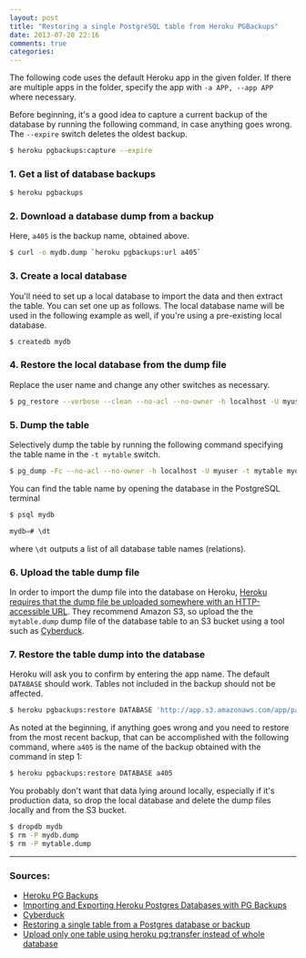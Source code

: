 ```yaml
---
layout: post
title: "Restoring a single PostgreSQL table from Heroku PGBackups"
date: 2013-07-28 22:16
comments: true
categories: 
---
```

The following code uses the default Heroku app in the given folder. If there
are multiple apps in the folder, specify the app with `-a APP, --app APP`
where necessary.

Before beginning, it's a good idea to capture a current backup of the
database by running the following command, in case anything goes wrong. The
`--expire` switch deletes the oldest backup.
```sh
$ heroku pgbackups:capture --expire
```

### 1. Get a list of database backups
```sh
$ heroku pgbackups
```

### 2. Download a database dump from a backup
Here, `a405` is the backup name, obtained above.
```sh
$ curl -o mydb.dump `heroku pgbackups:url a405`
```

### 3. Create a local database
You'll need to set up a local database to import the data and then extract the
table.  You can set one up as follows.  The local database name will be used
in the following example as well, if you're using a pre-existing local database.
```sh
$ createdb mydb
```

### 4. Restore the local database from the dump file
Replace the user name and change any other switches as necessary.
```sh
$ pg_restore --verbose --clean --no-acl --no-owner -h localhost -U myuser -d mydb mydb.dump
```

### 5. Dump the table
Selectively dump the table by running the following command specifying the table
name in the `-t mytable` switch.
```sh
$ pg_dump -Fc --no-acl --no-owner -h localhost -U myuser -t mytable mydb > mytable.dump
```
You can find the table name by opening the database in the PostgreSQL terminal
```sh
$ psql mydb
```
```sql
mydb=# \dt
```
where `\dt` outputs a list of all database table names (relations).

### 6. Upload the table dump file
In order to import the dump file into the database on Heroku,
[Heroku requires that the dump file be uploaded somewhere with an HTTP-accessible URL](https://devcenter.heroku.com/articles/heroku-postgres-import-export#import-to-heroku-postgres).
They recommend Amazon S3, so upload the the `mytable.dump` dump file of the
database table to an S3 bucket using a tool such as
[Cyberduck](http://cyberduck.ch/).

### 7. Restore the table dump into the database
Heroku will ask you to confirm by entering the app name.  The default `DATABASE`
should work.  Tables not included in the backup should not be affected.
```sh
$ heroku pgbackups:restore DATABASE 'http://app.s3.amazonaws.com/app/path/to/mytable.dump'
```

As noted at the beginning, if anything goes wrong and you need to restore from
the most recent backup, that can be accomplished with the following command,
where `a405` is the name of the backup obtained with the command in step 1:
```sh
$ heroku pgbackups:restore DATABASE a405
```

You probably don't want that data lying around locally, especially if it's
production data, so drop the local database and delete the dump files locally
and from the S3 bucket.
```sh
$ dropdb mydb
$ rm -P mydb.dump
$ rm -P mytable.dump
```
***
### Sources:
* [Heroku PG Backups](https://devcenter.heroku.com/articles/pgbackups)
* [Importing and Exporting Heroku Postgres Databases with PG Backups](https://devcenter.heroku.com/articles/heroku-postgres-import-export)
* [Cyberduck](http://cyberduck.ch/)
* [Restoring a single table from a Postgres database or backup](http://feeding.cloud.geek.nz/posts/restoring-single-table-from-postgres/)
* [Upload only one table using heroku pg:transfer instead of whole database](http://stackoverflow.com/questions/16908165/upload-only-one-table-using-heroku-pgtransfer-instead-of-whole-database)
